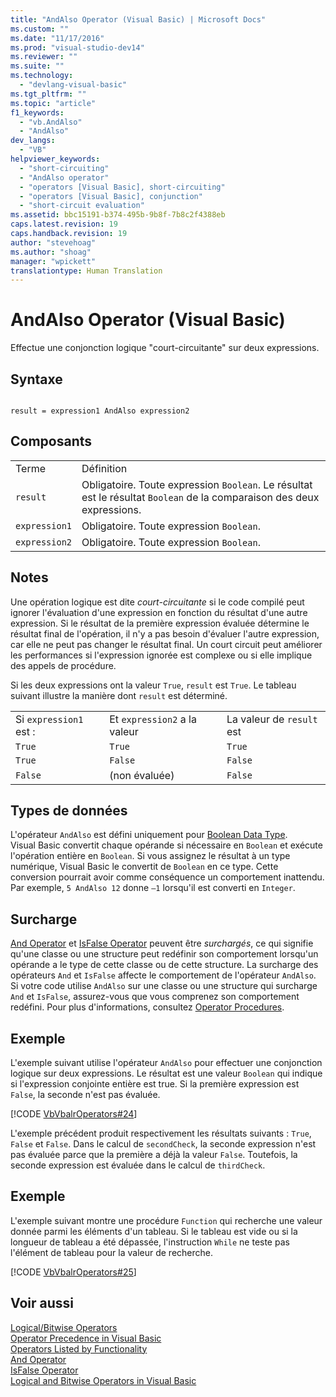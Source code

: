 ```yaml
---
title: "AndAlso Operator (Visual Basic) | Microsoft Docs"
ms.custom: ""
ms.date: "11/17/2016"
ms.prod: "visual-studio-dev14"
ms.reviewer: ""
ms.suite: ""
ms.technology: 
  - "devlang-visual-basic"
ms.tgt_pltfrm: ""
ms.topic: "article"
f1_keywords: 
  - "vb.AndAlso"
  - "AndAlso"
dev_langs: 
  - "VB"
helpviewer_keywords: 
  - "short-circuiting"
  - "AndAlso operator"
  - "operators [Visual Basic], short-circuiting"
  - "operators [Visual Basic], conjunction"
  - "short-circuit evaluation"
ms.assetid: bbc15191-b374-495b-9b8f-7b8c2f4388eb
caps.latest.revision: 19
caps.handback.revision: 19
author: "stevehoag"
ms.author: "shoag"
manager: "wpickett"
translationtype: Human Translation
---
```

# AndAlso Operator (Visual Basic)
Effectue une conjonction logique "court\-circuitante" sur deux expressions.  
  
## Syntaxe  
  
```  
  
result = expression1 AndAlso expression2  
```  
  
## Composants  
  
|||  
|-|-|  
|Terme|Définition|  
|`result`|Obligatoire.  Toute expression `Boolean`.  Le résultat est le résultat `Boolean` de la comparaison des deux expressions.|  
|`expression1`|Obligatoire.  Toute expression `Boolean`.|  
|`expression2`|Obligatoire.  Toute expression `Boolean`.|  
  
## Notes  
 Une opération logique est dite *court\-circuitante* si le code compilé peut ignorer l'évaluation d'une expression en fonction du résultat d'une autre expression.  Si le résultat de la première expression évaluée détermine le résultat final de l'opération, il n'y a pas besoin d'évaluer l'autre expression, car elle ne peut pas changer le résultat final.  Un court circuit peut améliorer les performances si l'expression ignorée est complexe ou si elle implique des appels de procédure.  
  
 Si les deux expressions ont la valeur `True`, `result` est `True`.  Le tableau suivant illustre la manière dont `result` est déterminé.  
  
||||  
|-|-|-|  
|Si `expression1` est :|Et `expression2` a la valeur|La valeur de `result` est|  
|`True`|`True`|`True`|  
|`True`|`False`|`False`|  
|`False`|\(non évaluée\)|`False`|  
  
## Types de données  
 L'opérateur `AndAlso` est défini uniquement pour [Boolean Data Type](../../../visual-basic/language-reference/data-types/boolean-data-type.md).  Visual Basic convertit chaque opérande si nécessaire en `Boolean` et exécute l'opération entière en `Boolean`.  Si vous assignez le résultat à un type numérique, Visual Basic le convertit de `Boolean` en ce type.  Cette conversion pourrait avoir comme conséquence un comportement inattendu.  Par exemple, `5 AndAlso 12` donne `–1` lorsqu'il est converti en `Integer`.  
  
## Surcharge  
 [And Operator](../../../visual-basic/language-reference/operators/and-operator.md) et [IsFalse Operator](../../../visual-basic/language-reference/operators/isfalse-operator.md) peuvent être *surchargés*, ce qui signifie qu'une classe ou une structure peut redéfinir son comportement lorsqu'un opérande a le type de cette classe ou de cette structure.  La surcharge des opérateurs `And` et `IsFalse` affecte le comportement de l'opérateur `AndAlso`.  Si votre code utilise `AndAlso` sur une classe ou une structure qui surcharge `And` et `IsFalse`, assurez\-vous que vous comprenez son comportement redéfini.  Pour plus d'informations, consultez [Operator Procedures](../../../visual-basic/programming-guide/language-features/procedures/operator-procedures.md).  
  
## Exemple  
 L'exemple suivant utilise l'opérateur `AndAlso` pour effectuer une conjonction logique sur deux expressions.  Le résultat est une valeur `Boolean` qui indique si l'expression conjointe entière est true.  Si la première expression est `False`, la seconde n'est pas évaluée.  
  
 [!CODE [VbVbalrOperators#24](../CodeSnippet/VS_Snippets_VBCSharp/VbVbalrOperators#24)]  
  
 L'exemple précédent produit respectivement les résultats suivants : `True`, `False` et `False`.  Dans le calcul de `secondCheck`, la seconde expression n'est pas évaluée parce que la première a déjà la valeur `False`.  Toutefois, la seconde expression est évaluée dans le calcul de `thirdCheck`.  
  
## Exemple  
 L'exemple suivant montre une procédure `Function` qui recherche une valeur donnée parmi les éléments d'un tableau.  Si le tableau est vide ou si la longueur de tableau a été dépassée, l'instruction `While` ne teste pas l'élément de tableau pour la valeur de recherche.  
  
 [!CODE [VbVbalrOperators#25](../CodeSnippet/VS_Snippets_VBCSharp/VbVbalrOperators#25)]  
  
## Voir aussi  
 [Logical\/Bitwise Operators](../../../visual-basic/language-reference/operators/logical-bitwise-operators.md)   
 [Operator Precedence in Visual Basic](../../../visual-basic/language-reference/operators/operator-precedence.md)   
 [Operators Listed by Functionality](../../../visual-basic/language-reference/operators/operators-listed-by-functionality.md)   
 [And Operator](../../../visual-basic/language-reference/operators/and-operator.md)   
 [IsFalse Operator](../../../visual-basic/language-reference/operators/isfalse-operator.md)   
 [Logical and Bitwise Operators in Visual Basic](../../../visual-basic/programming-guide/language-features/operators-and-expressions/logical-and-bitwise-operators.md)